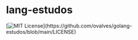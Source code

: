 # lang-estudos

[![MIT License](https://img.shields.io/apm/l/atomic-design-ui.svg?)](https://github.com/ovalves/golang-estudos/blob/main/LICENSE)